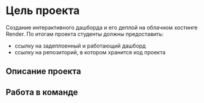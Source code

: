 # Цель проекта 
Создание интерактивного дашборда и его деплой на облачном хостинге Render. По итогам проекта студенты должны предоставить: 
 
- ссылку на задеплоенный и работающий дашборд 
- ссылку на репозиторий, в котором хранится код проекта 

## Описание проекта 

## Работа в команде 